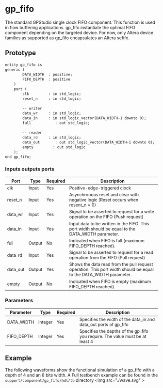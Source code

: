 # gp_fifo
The standard GPStudio single clock FIFO component. This function is used in flow buffering applications.  gp_fifo instantiate the optimal FIFO component depending on the targeted device. For now, only Altera device families as supported as gp_fifo encapsulates an Altera scfifo.

## Prototype

```
entity gp_fifo is
generic (
		DATA_WIDTH	: positive;
		FIFO_DEPTH	: positive
	)
	port (
		clk			: in std_logic;
		reset_n		: in std_logic;

		-- writer
		data_wr		: in std_logic;
		data_in		: in std_logic_vector(DATA_WIDTH-1 downto 0);
		full		   : out std_logic;

		-- reader
		data_rd		: in std_logic;
		data_out	   : out std_logic_vector(DATA_WIDTH-1 downto 0);
		empty		  : out std_logic
	);
end gp_fifo;
```

### Inputs outputs ports

Port 			| Type 		| Required | Description
-----			|------		|----------|------------
clk 			| Input		| Yes 		 | Positive-edge-triggered clock
reset_n 	| Input 	| Yes 		 | Asynchronous reset and clear with negative logic (Reset occurs when resent_n = 0)
data_wr		| Input 	| Yes 		 | Signal to be asserted to request for a write operation on the FIFO (Push request)
data_in		| Input 	| Yes 		 | Input data to be written in the FIFO. This port width should be equal to the DATA_WIDTH parameter.
full			| Output 	| No 		 	 | Indicated when FIFO is full (maximum FIFO_DEPTH reached).
data_rd		| Input 	| Yes 		 | Signal to be asserted to request for a read operation from the FIFO (Pull request)
data_out	| Output	| Yes 		 | Shows the data read from the pull request operation. This port width should be equal to the DATA_WIDTH parameter.
empty			| Output	| No 		   | Indicated when FIFO is empty (maximum FIFO_DEPTH reached).

### Parameters

Parameter 	| Type 		| Required 	| Description
-----				|------		|----------	|------------
DATA_WIDTH	| Integer | Yes 			| Specifies the width of the data_in and data_out ports of gp_fifo
FIFO_DEPTH	| Integer | Yes 			| Specifies the depths of the gp_fifo you require. The value must be at least 4

## Example

The following waveforms show the functional simulation of a gp_fifo with a depth of 4 and an 8 bits width. A Full testbench example can be found in the `support/component/gp_fifo/hdl/tb` directory
<img src="./wave.svg" \>
